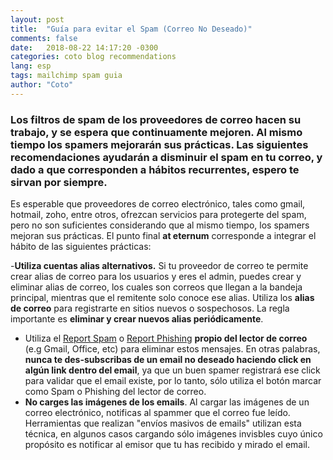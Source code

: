 ```yaml
---
layout: post
title:  "Guía para evitar el Spam (Correo No Deseado)"
comments: false
date:   2018-08-22 14:17:20 -0300
categories: coto blog recommendations
lang: esp
tags: mailchimp spam guia
author: "Coto"
---
```


### Los filtros de spam de los proveedores de correo hacen su trabajo, y se espera que continuamente mejoren. Al mismo tiempo los spamers mejorarán sus prácticas. Las siguientes recomendaciones ayudarán a disminuir el spam en tu correo, y dado a que corresponden a hábitos recurrentes, espero te sirvan por siempre.

Es esperable que proveedores de correo electrónico, tales como gmail, hotmail, zoho, entre otros, ofrezcan servicios para protegerte del spam, pero no son suficientes considerando que al mismo tiempo, los spamers mejoran sus prácticas. El punto final **at eternum** corresponde a integrar el hábito de las siguientes prácticas:

  -**Utiliza cuentas alias alternativos.** Si tu proveedor de correo te permite crear alias de correo para los usuarios y eres el admin, puedes crear y eliminar alias de correo, los cuales son correos que llegan a la bandeja principal, mientras que el remitente solo conoce ese alias. Utiliza los **alias de correo** para registrarte en sitios nuevos o sospechosos.
  La regla importante es **eliminar y crear nuevos alias periódicamente**.

- Utiliza el [Report Spam](https://support.google.com/mail/answer/1366858?co=GENIE.Platform%3DiOS&hl=es) o [Report Phishing](https://support.google.com/mail/answer/8253?hl=es) **propio del lector de correo** (e.g Gmail, Office, etc) para eliminar estos mensajes. En otras palabras, **nunca te des-subscribas de un email no deseado haciendo click en algún link dentro del email**, ya que un buen spamer registrará ese click para validar que el email existe, por lo tanto, sólo utiliza el botón marcar como Spam o Phishing del lector de correo.
- **No carges las imágenes de los emails**. Al cargar las imágenes de un correo electrónico, notificas al spammer que el correo fue leído. Herramientas que realizan "envíos masivos de emails" utilizan esta técnica, en algunos casos cargando sólo imágenes invisbles cuyo único propósito es notificar al emisor que tu has recibido y mirado el email.
